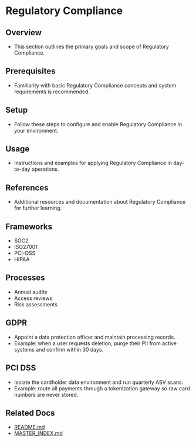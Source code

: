 # Regulatory Compliance

## Overview
- This section outlines the primary goals and scope of Regulatory Compliance.

## Prerequisites
- Familiarity with basic Regulatory Compliance concepts and system requirements is recommended.

## Setup
- Follow these steps to configure and enable Regulatory Compliance in your environment.

## Usage
- Instructions and examples for applying Regulatory Compliance in day-to-day operations.

## References
- Additional resources and documentation about Regulatory Compliance for further learning.


## Frameworks
- SOC2
- ISO27001
- PCI-DSS
- HIPAA

## Processes
- Annual audits
- Access reviews
- Risk assessments

## GDPR
- Appoint a data protection officer and maintain processing records.
- Example: when a user requests deletion, purge their PII from active systems and confirm within 30 days.

## PCI DSS
- Isolate the cardholder data environment and run quarterly ASV scans.
- Example: route all payments through a tokenization gateway so raw card numbers are never stored.

## Related Docs
- [README.md](README.md)
- [MASTER_INDEX.md](MASTER_INDEX.md)

